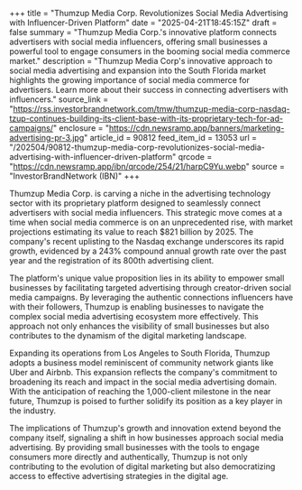 +++
title = "Thumzup Media Corp. Revolutionizes Social Media Advertising with Influencer-Driven Platform"
date = "2025-04-21T18:45:15Z"
draft = false
summary = "Thumzup Media Corp.'s innovative platform connects advertisers with social media influencers, offering small businesses a powerful tool to engage consumers in the booming social media commerce market."
description = "Thumzup Media Corp's innovative approach to social media advertising and expansion into the South Florida market highlights the growing importance of social media commerce for advertisers. Learn more about their success in connecting advertisers with influencers."
source_link = "https://rss.investorbrandnetwork.com/tmw/thumzup-media-corp-nasdaq-tzup-continues-building-its-client-base-with-its-proprietary-tech-for-ad-campaigns/"
enclosure = "https://cdn.newsramp.app/banners/marketing-advertising-pr-3.jpg"
article_id = 90812
feed_item_id = 13053
url = "/202504/90812-thumzup-media-corp-revolutionizes-social-media-advertising-with-influencer-driven-platform"
qrcode = "https://cdn.newsramp.app/ibn/qrcode/254/21/harpC9Yu.webp"
source = "InvestorBrandNetwork (IBN)"
+++

<p>Thumzup Media Corp. is carving a niche in the advertising technology sector with its proprietary platform designed to seamlessly connect advertisers with social media influencers. This strategic move comes at a time when social media commerce is on an unprecedented rise, with market projections estimating its value to reach $821 billion by 2025. The company's recent uplisting to the Nasdaq exchange underscores its rapid growth, evidenced by a 243% compound annual growth rate over the past year and the registration of its 800th advertising client.</p><p>The platform's unique value proposition lies in its ability to empower small businesses by facilitating targeted advertising through creator-driven social media campaigns. By leveraging the authentic connections influencers have with their followers, Thumzup is enabling businesses to navigate the complex social media advertising ecosystem more effectively. This approach not only enhances the visibility of small businesses but also contributes to the dynamism of the digital marketing landscape.</p><p>Expanding its operations from Los Angeles to South Florida, Thumzup adopts a business model reminiscent of community network giants like Uber and Airbnb. This expansion reflects the company's commitment to broadening its reach and impact in the social media advertising domain. With the anticipation of reaching the 1,000-client milestone in the near future, Thumzup is poised to further solidify its position as a key player in the industry.</p><p>The implications of Thumzup's growth and innovation extend beyond the company itself, signaling a shift in how businesses approach social media advertising. By providing small businesses with the tools to engage consumers more directly and authentically, Thumzup is not only contributing to the evolution of digital marketing but also democratizing access to effective advertising strategies in the digital age.</p>